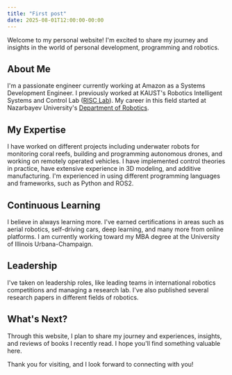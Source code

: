 ```yaml
---
title: "First post"
date: 2025-08-01T12:00:00-00:00
---
```


Welcome to my personal website! I'm excited to share my journey and insights in the world of personal development, programming and robotics.

## About Me

I'm a passionate engineer currently working at Amazon as a Systems Development Engineer. I previously worked at KAUST's Robotics Intelligent Systems and Control Lab ([RISC Lab](https://cemse.kaust.edu.sa/risclab)). My career in this field started at Nazarbayev University's [Department of Robotics](https://research.nu.edu.kz/en/organisations/department-of-robotics).

## My Expertise

I have worked on different projects including underwater robots for monitoring coral reefs, building and programming autonomous drones, and working on remotely operated vehicles. I have implemented control theories in practice, have extensive experience in 3D modeling, and additive manufacturing. I'm experienced in using different programming languages and frameworks, such as Python and ROS2.

## Continuous Learning

I believe in always learning more. I've earned certifications in areas such as aerial robotics, self-driving cars, deep learning, and many more from online platforms. I am currently working toward my MBA degree at the University of Illinois Urbana-Champaign.

## Leadership

I've taken on leadership roles, like leading teams in international robotics competitions and managing a research lab. I've also published several research papers in different fields of robotics.

## What's Next?

Through this website, I plan to share my journey and experiences, insights, and reviews of books I recently read. I hope you'll find something valuable here.

Thank you for visiting, and I look forward to connecting with you!
